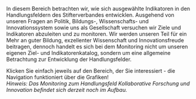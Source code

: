 In diesem Bereich betrachten wir, wie sich ausgewählte Indikatoren in den Handlungsfeldern des Stifterverbandes entwicklen. Ausgehend von unseren Fragen an Politik, Bildungs-, Wissenschafts- und Innovationssystem sowie uns als Gesellschaft versuchen wir Ziele und Indikatoren abzuleiten und zu monitoren.
Wir werden unseren Teil für ein Mehr an guter Bildung, exzellenter Wissenschaft und Innovationsfreude beitragen, dennoch handelt es sich bei dem Monitoring nicht um unseren eigenen Ziel- und Indikatorenkatalog, sondern um eine allgemeine Betrachtung zur Entwicklung der Handlungsfelder. 

Klicken Sie einfach jeweils auf den Bereich, der Sie interessiert - die Navigation funktioniert über die Grafiken!  
*Hinweis: Das Monitoring zum Handlungsfeld Kollaborative Forschung und Innovation befindet sich derzeit noch im Aufbau.*
